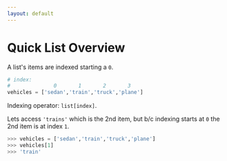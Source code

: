 ```yaml
---
layout: default
---
```


# Quick List Overview

A list's items are indexed starting a `0`.
```python
# index:
#              0       1       2       3
vehicles = ['sedan','train','truck','plane']
```

Indexing operator: `list[index]`.

Lets access `'trains'` which is the 2nd item, but b/c indexing starts at `0` the 2nd item is at index `1`.
```python
>>> vehicles = ['sedan','train','truck','plane']
>>> vehicles[1]
>>> 'train'
```

